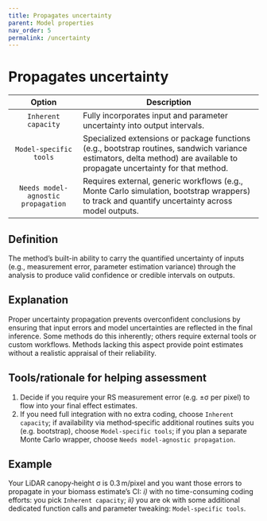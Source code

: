 ```yaml
---
title: Propagates uncertainty
parent: Model properties
nav_order: 5
permalink: /uncertainty
---
```


# Propagates uncertainty

|  **Option**        | **Description**            |
|:------------------:|----------------------------|
| `Inherent capacity` | Fully incorporates input and parameter uncertainty into output intervals. |
| `Model-specific tools` | Specialized extensions or package functions (e.g., bootstrap routines, sandwich variance estimators, delta method) are available to propagate uncertainty for that method. |
| `Needs model-agnostic propagation` | Requires external, generic workflows (e.g., Monte Carlo simulation, bootstrap wrappers) to track and quantify uncertainty across model outputs. |


## Definition
The method’s built-in ability to carry the quantified uncertainty of inputs (e.g., measurement error, parameter estimation variance) through the analysis to produce valid confidence or credible intervals on outputs. 

## Explanation
Proper uncertainty propagation prevents overconfident conclusions by ensuring that input errors and model uncertainties are reflected in the final inference. Some methods do this inherently; others require external tools or custom workflows. Methods lacking this aspect provide point estimates without a realistic appraisal of their reliability. 

## Tools/rationale for helping assessment
1. Decide if you require your RS measurement error (e.g. ±σ per pixel) to flow into your final effect estimates. 
2. If you need full integration with no extra coding, choose `Inherent capacity`; if availability via method‐specific additional routines suits you (e.g. bootstrap), choose `Model-specific tools`; if you plan a separate Monte Carlo wrapper, choose `Needs model-agnostic propagation`. 

## Example
Your LiDAR canopy‐height σ is 0.3 m/pixel and you want those errors to propagate in your biomass estimate’s CI: *i)* with no time-consuming coding efforts: you pick `Inherent capacity`; *ii)* you are ok with some additional dedicated function calls and parameter tweaking: `Model-specific tools`. 
